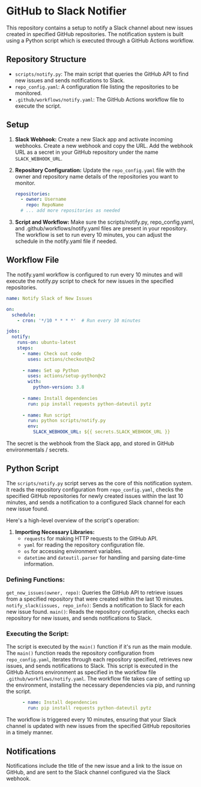 # GitHub to Slack Notifier

This repository contains a setup to notify a Slack channel about new issues created in specified GitHub repositories. The notification system is built using a Python script which is executed through a GitHub Actions workflow.

## Repository Structure

- `scripts/notify.py`: The main script that queries the GitHub API to find new issues and sends notifications to Slack.
- `repo_config.yaml`: A configuration file listing the repositories to be monitored.
- `.github/workflows/notify.yaml`: The GitHub Actions workflow file to execute the script.

## Setup

1. **Slack Webhook:**
   Create a new Slack app and activate incoming webhooks.
   Create a new webhook and copy the URL.
   Add the webhook URL as a secret in your GitHub repository under the name `SLACK_WEBHOOK_URL`.

2. **Repository Configuration:**
   Update the `repo_config.yaml` file with the owner and repository name details of the repositories you want to monitor.
   
   ```yaml
   repositories:
     - owner: Username
       repo: RepoName
     # ... add more repositories as needed
3. **Script and Workflow:**
Make sure the scripts/notify.py, repo_config.yaml, and .github/workflows/notify.yaml files are present in your repository.
The workflow is set to run every 10 minutes, you can adjust the schedule in the notify.yaml file if needed.

## Workflow File
The notify.yaml workflow is configured to run every 10 minutes and will execute the notify.py script to check for new issues in the specified repositories.

```yaml
name: Notify Slack of New Issues

on:
  schedule:
    - cron: '*/10 * * * *'  # Run every 10 minutes

jobs:
  notify:
    runs-on: ubuntu-latest
    steps:
      - name: Check out code
        uses: actions/checkout@v2
      
      - name: Set up Python
        uses: actions/setup-python@v2
        with:
          python-version: 3.8
      
      - name: Install dependencies
        run: pip install requests python-dateutil pytz
      
      - name: Run script
        run: python scripts/notify.py
        env:
          SLACK_WEBHOOK_URL: ${{ secrets.SLACK_WEBHOOK_URL }}
```
The secret is the webhook from the Slack app, and stored in GitHub environmentals / secrets.


## Python Script

The `scripts/notify.py` script serves as the core of this notification system. It reads the repository configuration from `repo_config.yaml`, checks the specified GitHub repositories for newly created issues within the last 10 minutes, and sends a notification to a configured Slack channel for each new issue found.

Here's a high-level overview of the script's operation:

1. **Importing Necessary Libraries:**
    - `requests` for making HTTP requests to the GitHub API.
    - `yaml` for reading the repository configuration file.
    - `os` for accessing environment variables.
    - `datetime` and `dateutil.parser` for handling and parsing date-time information.

### Defining Functions:

`get_new_issues(owner, repo)`: Queries the GitHub API to retrieve issues from a specified repository that were created within the last 10 minutes.
`notify_slack(issues, repo_info)`: Sends a notification to Slack for each new issue found.
`main()`: Reads the repository configuration, checks each repository for new issues, and sends notifications to Slack.


### Executing the Script:

The script is executed by the `main()` function if it's run as the main module.
The `main()` function reads the repository configuration from `repo_config.yaml`, iterates through each repository specified, retrieves new issues, and sends notifications to Slack.
This script is executed in the GitHub Actions environment as specified in the workflow file `.github/workflows/notify.yaml`. The workflow file takes care of setting up the environment, installing the necessary dependencies via pip, and running the script.

```yaml
      - name: Install dependencies
        run: pip install requests python-dateutil pytz
```
The workflow is triggered every 10 minutes, ensuring that your Slack channel is updated with new issues from the specified GitHub repositories in a timely manner.


## Notifications

Notifications include the title of the new issue and a link to the issue on GitHub, and are sent to the Slack channel configured via the Slack webhook.

